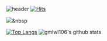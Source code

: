 ![header](https://capsule-render.vercel.app/api?type=waving&color=auto&height=300&section=header&text=gmlwl106's%20Github&fontSize=50)
[![Hits](https://hits.seeyoufarm.com/api/count/incr/badge.svg?url=https%3A%2F%2Fgithub.com%2Fgmlwl106%2Fhit-counter&count_bg=%23AF59D3&title_bg=%23555555&icon=&icon_color=%23E7E7E7&title=hits&edge_flat=false)](https://hits.seeyoufarm.com)

<img src="https://img.shields.io/badge/Python-3766AB?style=flat-square&logo=HTML&logoColor=#E34F26"/></a>&nbsp

[![Top Langs](https://github-readme-stats.vercel.app/api/top-langs/?username=gmlwl106&layout=compact)](https://github.com/anuraghazra/github-readme-stats)
![gmlwl106's github stats](https://github-readme-stats.vercel.app/api?username=gmlwl106&show_icons=true)
